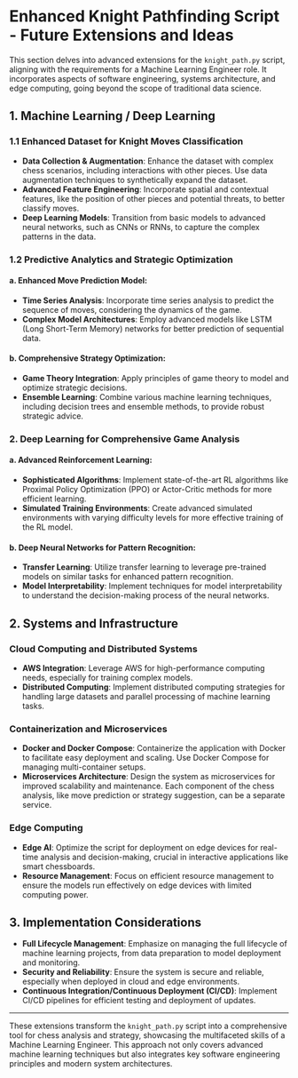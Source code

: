 # Enhanced Knight Pathfinding Script - Future Extensions and Ideas

This section delves into advanced extensions for the `knight_path.py` script, aligning with the requirements for a Machine Learning Engineer role. It incorporates aspects of software engineering, systems architecture, and edge computing, going beyond the scope of traditional data science.

## 1. Machine Learning / Deep Learning

### 1.1 Enhanced Dataset for Knight Moves Classification

- **Data Collection & Augmentation**: Enhance the dataset with complex chess scenarios, including interactions with other pieces. Use data augmentation techniques to synthetically expand the dataset.
- **Advanced Feature Engineering**: Incorporate spatial and contextual features, like the position of other pieces and potential threats, to better classify moves.
- **Deep Learning Models**: Transition from basic models to advanced neural networks, such as CNNs or RNNs, to capture the complex patterns in the data.

### 1.2 Predictive Analytics and Strategic Optimization

#### a. Enhanced Move Prediction Model:
- **Time Series Analysis**: Incorporate time series analysis to predict the sequence of moves, considering the dynamics of the game.
- **Complex Model Architectures**: Employ advanced models like LSTM (Long Short-Term Memory) networks for better prediction of sequential data.

#### b. Comprehensive Strategy Optimization:
- **Game Theory Integration**: Apply principles of game theory to model and optimize strategic decisions.
- **Ensemble Learning**: Combine various machine learning techniques, including decision trees and ensemble methods, to provide robust strategic advice.

### 2. Deep Learning for Comprehensive Game Analysis

#### a. Advanced Reinforcement Learning:
- **Sophisticated Algorithms**: Implement state-of-the-art RL algorithms like Proximal Policy Optimization (PPO) or Actor-Critic methods for more efficient learning.
- **Simulated Training Environments**: Create advanced simulated environments with varying difficulty levels for more effective training of the RL model.

#### b. Deep Neural Networks for Pattern Recognition:
- **Transfer Learning**: Utilize transfer learning to leverage pre-trained models on similar tasks for enhanced pattern recognition.
- **Model Interpretability**: Implement techniques for model interpretability to understand the decision-making process of the neural networks.

## 2. Systems and Infrastructure

### Cloud Computing and Distributed Systems

- **AWS Integration**: Leverage AWS for high-performance computing needs, especially for training complex models.
- **Distributed Computing**: Implement distributed computing strategies for handling large datasets and parallel processing of machine learning tasks.

### Containerization and Microservices

- **Docker and Docker Compose**: Containerize the application with Docker to facilitate easy deployment and scaling. Use Docker Compose for managing multi-container setups.
- **Microservices Architecture**: Design the system as microservices for improved scalability and maintenance. Each component of the chess analysis, like move prediction or strategy suggestion, can be a separate service.

### Edge Computing

- **Edge AI**: Optimize the script for deployment on edge devices for real-time analysis and decision-making, crucial in interactive applications like smart chessboards.
- **Resource Management**: Focus on efficient resource management to ensure the models run effectively on edge devices with limited computing power.

## 3. Implementation Considerations

- **Full Lifecycle Management**: Emphasize on managing the full lifecycle of machine learning projects, from data preparation to model deployment and monitoring.
- **Security and Reliability**: Ensure the system is secure and reliable, especially when deployed in cloud and edge environments.
- **Continuous Integration/Continuous Deployment (CI/CD)**: Implement CI/CD pipelines for efficient testing and deployment of updates.

---

These extensions transform the `knight_path.py` script into a comprehensive tool for chess analysis and strategy, showcasing the multifaceted skills of a Machine Learning Engineer. This approach not only covers advanced machine learning techniques but also integrates key software engineering principles and modern system architectures.